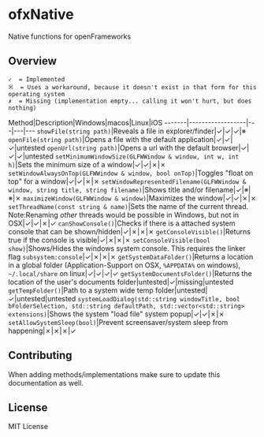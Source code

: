 # ofxNative


Native functions for openFrameworks


## Overview


	✓  = Implemented
	※  = Uses a workaround, because it doesn't exist in that form for this operating system
	✗  = Missing (implementation empty... calling it won't hurt, but does nothing)



Method|Description|Windows|macos|Linux|iOS
-------|------------------|---|---|---
`showFile(string path)`|Reveals a file in explorer/finder|✓|✓|✓|※
`openFile(string path)`|Opens a file with the default application|✓|✓|✓|untested
`openUrl(string path)`|Opens a url with the default browser|✓|✓|✓|untested
`setMinimumWindowSize(GLFWWindow & window, int w, int h)`|Sets the minimum size of a window|✓|✓|✗|✗
`setWindowAlwaysOnTop(GLFWWindow & window, bool onTop)`|Toggles "float on top" for a window|✓|✓|✗|✗
`setWindowRepresentedFilename(GLFWWindow & window, string title, string filename)`|Shows title and/or filename|✓|※|※|✗
`maximizeWindow(GLFWWindow & window)`|Maximizes the window|✓|✓|✗|✗
`setThreadName(const string & name)`|Sets the name of the current thread. Note:Renaming _other_ threads would be possible in Windows, but not in OSX|✓|✓|✗|✓
`canShowConsole()`|Checks if there is a attached system console that can be shown/hidden|✓|✗|✗|✗
`getConsoleVisible()`|Returns true if the console is visible|✓|✗|✗|✗
`setConsoleVisible(bool show)`|Shows/Hides the windows system console. This requires the linker flag `subsystem:console`|✓|✗|✗|✗
`getSystemDataFolder()`|Returns a location in a global folder (Application-Support on OSX, `%APPDATA%` on windows), `~/.local/share` on linux|✓|✓|✓|✓
`getSystemDocumentsFolder()`|Returns the location of the user's documents folder|untested|✓|missing|untested
`getTempFolder()`|Path to a system wide temp folder|untested|✓|untested|untested
`systemLoadDialog(std::string windowTitle, bool bFolderSelection, std::string defaultPath, std::vector<std::string> extensions)`|Shows the system "load file" system popup|✓|✓|✗|✗
`setAllowSystemSleep(bool)`|Prevent screensaver/system sleep from happening|✗|✗|✗|✓

## Contributing

When adding methods/implementations make sure to update this documentation as well.

## License

MIT License
